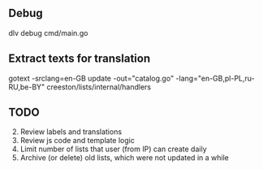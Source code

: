 ## Debug 

dlv debug cmd/main.go 

## Extract texts for translation

gotext -srclang=en-GB update -out="catalog.go" -lang="en-GB,pl-PL,ru-RU,be-BY" creeston/lists/internal/handlers

## TODO
2. Review labels and translations
3. Review js code and template logic
4. Limit number of lists that user (from IP) can create daily
5. Archive (or delete) old lists, which were not updated in a while